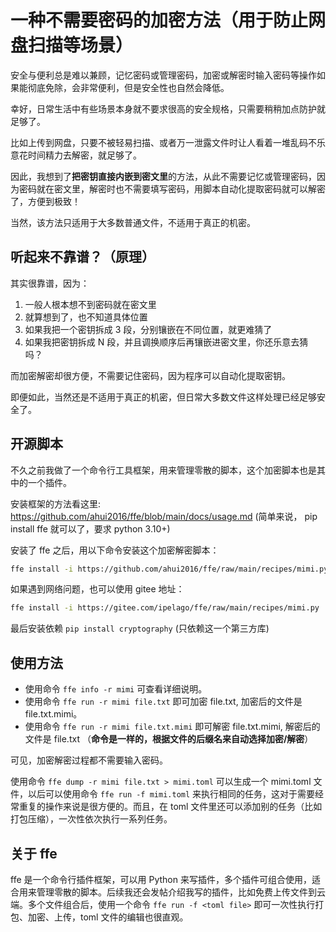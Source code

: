 # 一种不需要密码的加密方法（用于防止网盘扫描等场景）

安全与便利总是难以兼顾，记忆密码或管理密码，加密或解密时输入密码等操作如果能彻底免除，会非常便利，但是安全性也自然会降低。

幸好，日常生活中有些场景本身就不要求很高的安全规格，只需要稍稍加点防护就足够了。

比如上传到网盘，只要不被轻易扫描、或者万一泄露文件时让人看着一堆乱码不乐意花时间精力去解密，就足够了。

因此，我想到了**把密钥直接内嵌到密文里**的方法，从此不需要记忆或管理密码，因为密码就在密文里，解密时也不需要填写密码，用脚本自动化提取密码就可以解密了，方便到极致！

当然，该方法只适用于大多数普通文件，不适用于真正的机密。

## 听起来不靠谱？（原理）

其实很靠谱，因为：

1. 一般人根本想不到密码就在密文里
2. 就算想到了，也不知道具体位置
3. 如果我把一个密钥拆成 3 段，分别镶嵌在不同位置，就更难猜了
4. 如果我把密钥拆成 N 段，并且调换顺序后再镶嵌进密文里，你还乐意去猜吗？

而加密解密却很方便，不需要记住密码，因为程序可以自动化提取密钥。

即便如此，当然还是不适用于真正的机密，但日常大多数文件这样处理已经足够安全了。

## 开源脚本

不久之前我做了一个命令行工具框架，用来管理零散的脚本，这个加密脚本也是其中的一个插件。

安装框架的方法看这里: https://github.com/ahui2016/ffe/blob/main/docs/usage.md (简单来说， pip install ffe 就可以了，要求 python 3.10+)

安装了 ffe 之后，用以下命令安装这个加密解密脚本：

```sh
ffe install -i https://github.com/ahui2016/ffe/raw/main/recipes/mimi.py
```

如果遇到网络问题，也可以使用 gitee 地址：

```sh
ffe install -i https://gitee.com/ipelago/ffe/raw/main/recipes/mimi.py
```

最后安装依赖 `pip install cryptography` (只依赖这一个第三方库)

## 使用方法

- 使用命令 `ffe info -r mimi` 可查看详细说明。
- 使用命令 `ffe run -r mimi file.txt` 即可加密 file.txt, 加密后的文件是 file.txt.mimi。
- 使用命令 `ffe run -r mimi file.txt.mimi` 即可解密 file.txt.mimi, 解密后的文件是 file.txt （**命令是一样的，根据文件的后缀名来自动选择加密/解密**）

可见，加密解密过程都不需要输入密码。

使用命令 `ffe dump -r mimi file.txt > mimi.toml` 可以生成一个 mimi.toml 文件，以后可以使用命令 `ffe run -f mimi.toml` 来执行相同的任务，这对于需要经常重复的操作来说是很方便的。而且，在 toml 文件里还可以添加别的任务（比如打包压缩），一次性依次执行一系列任务。

## 关于 ffe

ffe 是一个命令行插件框架，可以用 Python 来写插件，多个插件可组合使用，适合用来管理零散的脚本。后续我还会发帖介绍我写的插件，比如免费上传文件到云端。多个文件组合后，使用一个命令
`ffe run -f <toml file>` 即可一次性执行打包、加密、上传，toml 文件的编辑也很直观。
